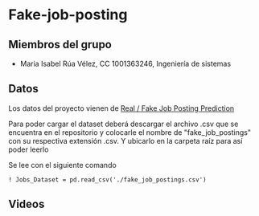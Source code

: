 # Fake-job-posting

## Miembros del grupo  

- Maria Isabel Rúa Vélez, CC 1001363246, Ingeniería de sistemas

## Datos 

Los datos del proyecto vienen de [Real / Fake Job Posting Prediction](https://www.kaggle.com/datasets/shivamb/real-or-fake-fake-jobposting-prediction) 


Para poder cargar el dataset deberá descargar el archivo .csv que se encuentra en el repositorio y colocarle el nombre de "fake_job_postings" con su respectiva extensión .csv. Y ubicarlo en la carpeta raíz para así poder leerlo 

Se lee con el siguiente comando 

    ! Jobs_Dataset = pd.read_csv('./fake_job_postings.csv')
   
## Videos
